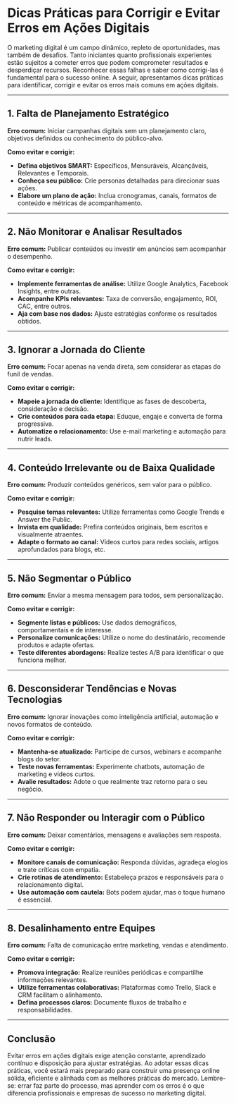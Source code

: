 
# Dicas Práticas para Corrigir e Evitar Erros em Ações Digitais

O marketing digital é um campo dinâmico, repleto de oportunidades, mas também de desafios. Tanto iniciantes quanto profissionais experientes estão sujeitos a cometer erros que podem comprometer resultados e desperdiçar recursos. Reconhecer essas falhas e saber como corrigi-las é fundamental para o sucesso online. A seguir, apresentamos dicas práticas para identificar, corrigir e evitar os erros mais comuns em ações digitais.

---

## 1. Falta de Planejamento Estratégico

**Erro comum:** Iniciar campanhas digitais sem um planejamento claro, objetivos definidos ou conhecimento do público-alvo.

**Como evitar e corrigir:**
- **Defina objetivos SMART:** Específicos, Mensuráveis, Alcançáveis, Relevantes e Temporais.
- **Conheça seu público:** Crie personas detalhadas para direcionar suas ações.
- **Elabore um plano de ação:** Inclua cronogramas, canais, formatos de conteúdo e métricas de acompanhamento.

---

## 2. Não Monitorar e Analisar Resultados

**Erro comum:** Publicar conteúdos ou investir em anúncios sem acompanhar o desempenho.

**Como evitar e corrigir:**
- **Implemente ferramentas de análise:** Utilize Google Analytics, Facebook Insights, entre outras.
- **Acompanhe KPIs relevantes:** Taxa de conversão, engajamento, ROI, CAC, entre outros.
- **Aja com base nos dados:** Ajuste estratégias conforme os resultados obtidos.

---

## 3. Ignorar a Jornada do Cliente

**Erro comum:** Focar apenas na venda direta, sem considerar as etapas do funil de vendas.

**Como evitar e corrigir:**
- **Mapeie a jornada do cliente:** Identifique as fases de descoberta, consideração e decisão.
- **Crie conteúdos para cada etapa:** Eduque, engaje e converta de forma progressiva.
- **Automatize o relacionamento:** Use e-mail marketing e automação para nutrir leads.

---

## 4. Conteúdo Irrelevante ou de Baixa Qualidade

**Erro comum:** Produzir conteúdos genéricos, sem valor para o público.

**Como evitar e corrigir:**
- **Pesquise temas relevantes:** Utilize ferramentas como Google Trends e Answer the Public.
- **Invista em qualidade:** Prefira conteúdos originais, bem escritos e visualmente atraentes.
- **Adapte o formato ao canal:** Vídeos curtos para redes sociais, artigos aprofundados para blogs, etc.

---

## 5. Não Segmentar o Público

**Erro comum:** Enviar a mesma mensagem para todos, sem personalização.

**Como evitar e corrigir:**
- **Segmente listas e públicos:** Use dados demográficos, comportamentais e de interesse.
- **Personalize comunicações:** Utilize o nome do destinatário, recomende produtos e adapte ofertas.
- **Teste diferentes abordagens:** Realize testes A/B para identificar o que funciona melhor.

---

## 6. Desconsiderar Tendências e Novas Tecnologias

**Erro comum:** Ignorar inovações como inteligência artificial, automação e novos formatos de conteúdo.

**Como evitar e corrigir:**
- **Mantenha-se atualizado:** Participe de cursos, webinars e acompanhe blogs do setor.
- **Teste novas ferramentas:** Experimente chatbots, automação de marketing e vídeos curtos.
- **Avalie resultados:** Adote o que realmente traz retorno para o seu negócio.

---

## 7. Não Responder ou Interagir com o Público

**Erro comum:** Deixar comentários, mensagens e avaliações sem resposta.

**Como evitar e corrigir:**
- **Monitore canais de comunicação:** Responda dúvidas, agradeça elogios e trate críticas com empatia.
- **Crie rotinas de atendimento:** Estabeleça prazos e responsáveis para o relacionamento digital.
- **Use automação com cautela:** Bots podem ajudar, mas o toque humano é essencial.

---

## 8. Desalinhamento entre Equipes

**Erro comum:** Falta de comunicação entre marketing, vendas e atendimento.

**Como evitar e corrigir:**
- **Promova integração:** Realize reuniões periódicas e compartilhe informações relevantes.
- **Utilize ferramentas colaborativas:** Plataformas como Trello, Slack e CRM facilitam o alinhamento.
- **Defina processos claros:** Documente fluxos de trabalho e responsabilidades.

---

## Conclusão

Evitar erros em ações digitais exige atenção constante, aprendizado contínuo e disposição para ajustar estratégias. Ao adotar essas dicas práticas, você estará mais preparado para construir uma presença online sólida, eficiente e alinhada com as melhores práticas do mercado. Lembre-se: errar faz parte do processo, mas aprender com os erros é o que diferencia profissionais e empresas de sucesso no marketing digital.
```
